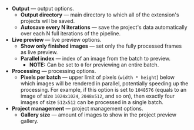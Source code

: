 * **Output** — output options.
    * **Output directory** — main directory to which all of the extension's projects will be saved.
    * **Autosave every N iterations** — save the project's data automatically over each N full iterations of the pipeline.
* **Live preview** — live preview options.
    * **Show only finished images** — set only the fully processed frames as live preview.
    * **Parallel index** — index of an image from the batch to preview.
        * **NOTE:** Can be set to `0` for previewing an entire batch.
* **Processing** — processing options.
    * **Pixels per batch** — upper limit of pixels (`width * height`) below which images will be rendered in parallel, potentially speeding up the processing. For example, if this option is set to `1048576` (equals to an image of size `1024x1024`, `2048x512`, and so on), then exactly four images of size `512x512` can be processed in a single batch.
* **Project management** — project management options.
    * **Gallery size** — amount of images to show in the project preview gallery.
